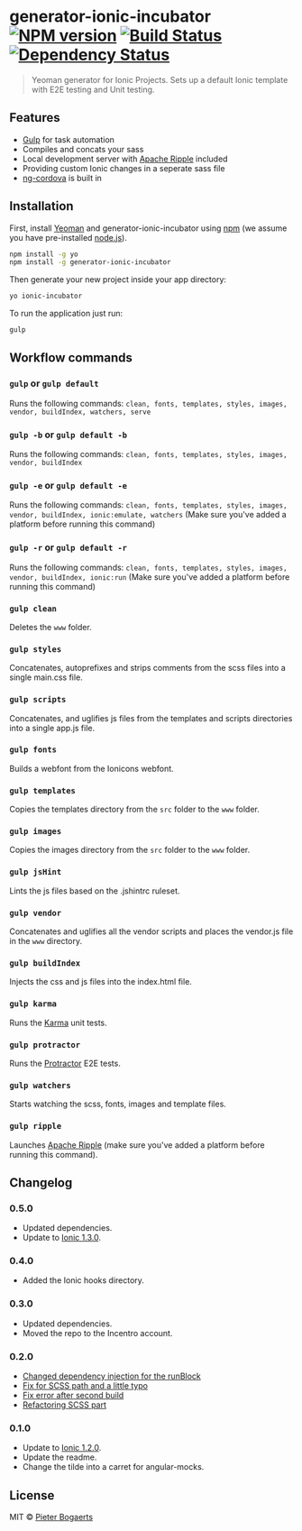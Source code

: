 # generator-ionic-incubator [![NPM version][npm-image]][npm-url] [![Build Status][travis-image]][travis-url] [![Dependency Status][daviddm-image]][daviddm-url]
> Yeoman generator for Ionic Projects. Sets up a default Ionic template with E2E testing and Unit testing.

## Features

* [Gulp](http://gulpjs.com/) for task automation
* Compiles and concats your sass
* Local development server with [Apache Ripple](http://ripple.incubator.apache.org/) included
* Providing custom Ionic changes in a seperate sass file
* [ng-cordova](http://ngcordova.com/) is built in

## Installation

First, install [Yeoman](http://yeoman.io) and generator-ionic-incubator using [npm](https://www.npmjs.com/) (we assume you have pre-installed [node.js](https://nodejs.org/)).

```bash
npm install -g yo
npm install -g generator-ionic-incubator
```

Then generate your new project inside your app directory:

```bash
yo ionic-incubator
```

To run the application just run:

```bash
gulp
```

## Workflow commands

### `gulp` or `gulp default`

Runs the following commands: `clean, fonts, templates, styles, images, vendor, buildIndex, watchers, serve`

### `gulp -b` or `gulp default -b`

Runs the following commands: `clean, fonts, templates, styles, images, vendor, buildIndex`

### `gulp -e` or `gulp default -e`

Runs the following commands: `clean, fonts, templates, styles, images, vendor, buildIndex, ionic:emulate, watchers`
(Make sure you've added a platform before running this command)

### `gulp -r` or `gulp default -r`

Runs the following commands: `clean, fonts, templates, styles, images, vendor, buildIndex, ionic:run`
(Make sure you've added a platform before running this command)

### `gulp clean`

Deletes the `www` folder.

### `gulp styles`

Concatenates, autoprefixes and strips comments from the scss files into a single main.css file.

### `gulp scripts`

Concatenates, and uglifies js files from the templates and scripts directories into a single app.js file.

### `gulp fonts`

Builds a webfont from the Ionicons webfont.

### `gulp templates`

Copies the templates directory from the `src` folder to the `www` folder.

### `gulp images`

Copies the images directory from the `src` folder to the `www` folder.

### `gulp jsHint`

Lints the js files based on the .jshintrc ruleset.

### `gulp vendor`

Concatenates and uglifies all the vendor scripts and places the vendor.js file in the `www` directory.

### `gulp buildIndex`

Injects the css and js files into the index.html file.

### `gulp karma`

Runs the [Karma](http://karma-runner.github.io/) unit tests.

### `gulp protractor`

Runs the [Protractor](http://www.protractortest.org/) E2E tests.

### `gulp watchers`

Starts watching the scss, fonts, images and template files.

### `gulp ripple`

Launches [Apache Ripple](http://ripple.incubator.apache.org/) (make sure you've added a platform before running this command).

## Changelog

### 0.5.0

* Updated dependencies.
* Update to [Ionic 1.3.0](https://github.com/driftyco/ionic/releases/tag/v1.3.0).

### 0.4.0

* Added the Ionic hooks directory.

### 0.3.0

* Updated dependencies.
* Moved the repo to the Incentro account.

### 0.2.0

* [Changed dependency injection for the runBlock](https://github.com/incentro/generator-ionic-incubator/pull/1)
* [Fix for SCSS path and a little typo](https://github.com/incentro/generator-ionic-incubator/pull/2)
* [Fix error after second build](https://github.com/incentro/generator-ionic-incubator/pull/3)
* [Refactoring SCSS part](https://github.com/incentro/generator-ionic-incubator/pull/4)

### 0.1.0

* Update to [Ionic 1.2.0](https://github.com/driftyco/ionic/blob/master/CHANGELOG.md#120-zirconium-zeren-2015-12-09).
* Update the readme.
* Change the tilde into a carret for angular-mocks.

## License

MIT © [Pieter Bogaerts](http://www.goedonthouden.com/)


[npm-image]: https://badge.fury.io/js/generator-ionic-incubator.svg
[npm-url]: https://npmjs.org/package/generator-ionic-incubator
[travis-image]: https://travis-ci.org/incentro/generator-ionic-incubator.svg?branch=master
[travis-url]: https://travis-ci.org/incentro/generator-ionic-incubator
[daviddm-image]: https://david-dm.org/incentro/generator-ionic-incubator.svg?theme=shields.io
[daviddm-url]: https://david-dm.org/incentro/generator-ionic-incubator
